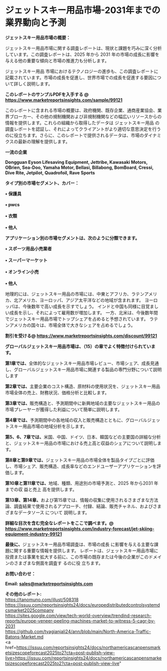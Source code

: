 # ジェットスキー用品市場-2031年までの業界動向と予測

<strong><b>ジェットスキー用品市場の概要：</b></strong>

ジェットスキー用品市場に関する調査レポートは、現状と課題を巧みに深く分析しています。この調査レポートは、2025 年から 2031 年の市場の成長に影響を与える他の重要な傾向と市場の推進力も分析します。

ジェットスキー用品 市場におけるテクノロジーの進歩も、この調査レポートに記載されています。市場の成長を促進し、世界市場での成長を促進する要因について詳しく説明します。

<strong>このレポートのサンプルPDFを入手する @ <a href=https://www.marketreportsinsights.com/sample/99121>https://www.marketreportsinsights.com/sample/99121</a></strong>

このレポートに含まれる市場の概要は、政府機関、既存企業、通商産業協会、業界ブローカー、その他の規制機関および非規制機関などの幅広いリソースからの情報を提供します。これらの組織から取得したデータは ジェットスキー用品 の調査レポートを認証し、それによってクライアントがより適切な意思決定を行うのに役立ちます。さらに、このレポートで提供されるデータは、市場のダイナミクスの最新の理解を提供します。

<strong>一流の企業</strong>

<strong><b>Dongguan Eyson Lifesaving Equipment, Jettribe, Kawasaki Motors, OBrien, Sea-Doo, Yamaha Motor, Bellasi, Billabong, BomBoard, Cressi, Dive Rite, Jetpilot, Quadrofoil, Rave Sports</b></strong>

<strong><b>タイプ別の市場セグメント、カバー：</b></strong>

<strong>• 保護具<br><br>• pwcs<br><br>• 衣類<br><br>• 他人</strong>

<strong><b>アプリケーション別の市場セグメントは、次のように分類できます。</b></strong>

<strong>• スポーツ用品小売業者<br><br>• スーパーマーケット<br><br>• オンライン小売<br><br>• 他人</strong>

 地理的には、ジェットスキー用品の市場には、中東とアフリカ、ラテンアメリカ、北アメリカ、ヨーロッパ、アジア太平洋などの地域が含まれます。 ヨーロッパは、今後数年で高い成長を示すでしょう。 インドと中国も同様に目覚ましい成長を示し、それによって雇用数が増加します。 一方、北米は、今後数年間でジェットスキー用品市場でトップシェアを占めると予想されています。 ラテンアメリカの国々は、市場全体で大きなシェアを占めるでしょう。

<strong>割引を受ける@ <a href=https://www.marketreportsinsights.com/discount/99121>https://www.marketreportsinsights.com/discount/99121</a></strong>

<strong><b>グローバルジェットスキー用品市場は、（15）の章でよく特徴付けられています。</b></strong>

<strong><b>第</b></strong><strong><b>1章では、</b></strong>全体的なジェットスキー用品市場レビュー、市場シェア、成長見通し、グローバルジェットスキー用品市場に関連する製品の専門分野について説明します

<strong><b>第2章では、</b></strong>主要企業のコスト構造、原材料の使用状況を、ジェットスキー用品市場全体の売上、財務状況、価格分析と比較します。

<strong><b>第3章では、</b></strong>販売構造と、予測期間中に新興地域の主要なジェットスキー用品の市場プレーヤーが獲得した利益について簡単に説明します。

<strong><b>第4章では、</b></strong>予測期間中の各地域の収入と販売構造とともに、グローバルジェットスキー用品市場の地域分析を示します。

<strong><b>第5、6、7章では、</b></strong>米国、中国、ドイツ、日本、韓国などの主要国の詳細な分析と、ジェットスキー用品の市場における売上高と収益のシェアについて説明します。

<strong><b>第8章と第9章では、</b></strong>ジェットスキー用品の市場全体を製品タイプごとに評価し、市場シェア、販売構造、成長率などのエンドユーザーアプリケーションを評価します。

<strong><b>第10章と第11章では、</b></strong>地域、種類、用途別の市場予測と、2025 年から2031 年までの収 益と売上 高を提供します。

<strong><b>第13章、第14章、</b></strong>および第15章では、情報の収集に使用されるさまざまな方法論、調査結果で使用されるアプローチ、付録、結論、販売チャネル、およびさまざまなデータソース について 説明します。

<strong>詳細な目次を含む完全なレポートをここで調べます。@ <a href=https://www.marketreportsinsights.com/industry-forecast/jet-skiing-equipment-industry-99121>https://www.marketreportsinsights.com/industry-forecast/jet-skiing-equipment-industry-99121</a></strong>

<strong><b>最後に、</b></strong>ジェットスキー用品市場調査は、市場の成長 に影響を</a>与える主要な課題に関する重要な情報を提供します。 レポートは、ジェットスキー用品市場に投資または事業を拡大する前に、この市場の既存または今後の企業がこのドメインのさまざまな側面を調査す るのに役 立ちます。

<strong><b>お問い合わせ：</b></strong>

<strong>Email: </strong><a href=mailto:sales@marketreportsinsights.com><strong>sales@marketreportsinsights.com</strong></a>

<strong>その他のレポート:</strong>
<br>
<a href=https://tanomuno.com/illust/508318>https://tanomuno.com/illust/508318</a>
<br>
<a href=https://issuu.com/reportsinsights24/docs/europedistributedcontrolsystemdcsmarket2025company>https://issuu.com/reportsinsights24/docs/europedistributedcontrolsystemdcsmarket2025company</a>
<br>
<a href=https://sites.google.com/view/tech-world-overview/trendind-research-reports/europe-veneer-peeling-machines-market-to-witness-5-cagr-by-2031>https://sites.google.com/view/tech-world-overview/trendind-research-reports/europe-veneer-peeling-machines-market-to-witness-5-cagr-by-2031</a>
<br>
<a href=https://github.com/tyagianjali24/ann/blob/main/North-America-Traffic-Batons-Market.md>https://github.com/tyagianjali24/ann/blob/main/North-America-Traffic-Batons-Market.md</a>
<br>
<a href=https://issuu.com/reportsinsights24/docs/northamericascanpensmarketsizescopeforecast2025to2?cta=post-publish-view-live>https://issuu.com/reportsinsights24/docs/northamericascanpensmarketsizescopeforecast2025to2?cta=post-publish-view-live</a>"
